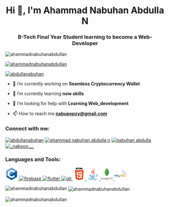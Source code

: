 <h1 align="center">Hi 👋, I'm Ahammad Nabuhan Abdulla N</h1>
<h3 align="center">B-Tech Final Year Student learning to become a Web-Developer</h3>

<p align="left"> <img src="https://komarev.com/ghpvc/?username=ahammadnabuhanabdullan&label=Profile%20views&color=0e75b6&style=flat" alt="ahammadnabuhanabdullan" /> </p>

<p align="left"> <a href="https://github.com/ryo-ma/github-profile-trophy"><img src="https://github-profile-trophy.vercel.app/?username=ahammadnabuhanabdullan" alt="ahammadnabuhanabdullan" /></a> </p>

<p align="left"> <a href="https://twitter.com/abdullanabuhan" target="blank"><img src="https://img.shields.io/twitter/follow/abdullanabuhan?logo=twitter&style=for-the-badge" alt="abdullanabuhan" /></a> </p>

- 🔭 I’m currently working on **Seamless Cryptocurrency Wallet**

- 🌱 I’m currently learning **new skills**

- 🤝 I’m looking for help with **Learning Web_development**

- 📫 How to reach me **nabupopzy@gmail.com**

<h3 align="left">Connect with me:</h3>
<p align="left">
<a href="https://twitter.com/abdullanabuhan" target="blank"><img align="center" src="https://raw.githubusercontent.com/rahuldkjain/github-profile-readme-generator/master/src/images/icons/Social/twitter.svg" alt="abdullanabuhan" height="30" width="40" /></a>
<a href="https://www.linkedin.com/in/ahammad-nabuhan-abdulla-n-41b367257" target="blank"><img align="center" src="https://raw.githubusercontent.com/rahuldkjain/github-profile-readme-generator/master/src/images/icons/Social/linked-in-alt.svg" alt="ahammad nabuhan abdulla n" height="30" width="40" /></a>
<a href="https://fb.com/nabuhan abdulla" target="blank"><img align="center" src="https://raw.githubusercontent.com/rahuldkjain/github-profile-readme-generator/master/src/images/icons/Social/facebook.svg" alt="nabuhan abdulla" height="30" width="40" /></a>
<a href="https://instagram.com/_nabooo.__" target="blank"><img align="center" src="https://raw.githubusercontent.com/rahuldkjain/github-profile-readme-generator/master/src/images/icons/Social/instagram.svg" alt="_nabooo.__" height="30" width="40" /></a>
</p>

<h3 align="left">Languages and Tools:</h3>
<p align="left"> <a href="https://www.cprogramming.com/" target="_blank" rel="noreferrer"> <img src="https://raw.githubusercontent.com/devicons/devicon/master/icons/c/c-original.svg" alt="c" width="40" height="40"/> </a> <a href="https://firebase.google.com/" target="_blank" rel="noreferrer"> <img src="https://www.vectorlogo.zone/logos/firebase/firebase-icon.svg" alt="firebase" width="40" height="40"/> </a> <a href="https://flutter.dev" target="_blank" rel="noreferrer"> <img src="https://www.vectorlogo.zone/logos/flutterio/flutterio-icon.svg" alt="flutter" width="40" height="40"/> </a> <a href="https://git-scm.com/" target="_blank" rel="noreferrer"> <img src="https://www.vectorlogo.zone/logos/git-scm/git-scm-icon.svg" alt="git" width="40" height="40"/> </a> <a href="https://www.w3.org/html/" target="_blank" rel="noreferrer"> <img src="https://raw.githubusercontent.com/devicons/devicon/master/icons/html5/html5-original-wordmark.svg" alt="html5" width="40" height="40"/> </a> <a href="https://www.java.com" target="_blank" rel="noreferrer"> <img src="https://raw.githubusercontent.com/devicons/devicon/master/icons/java/java-original.svg" alt="java" width="40" height="40"/> </a> <a href="https://www.mongodb.com/" target="_blank" rel="noreferrer"> <img src="https://raw.githubusercontent.com/devicons/devicon/master/icons/mongodb/mongodb-original-wordmark.svg" alt="mongodb" width="40" height="40"/> </a> <a href="https://www.mysql.com/" target="_blank" rel="noreferrer"> <img src="https://raw.githubusercontent.com/devicons/devicon/master/icons/mysql/mysql-original-wordmark.svg" alt="mysql" width="40" height="40"/> </a> </p>

<p><img align="left" src="https://github-readme-stats.vercel.app/api/top-langs?username=ahammadnabuhanabdullan&show_icons=true&locale=en&layout=compact" alt="ahammadnabuhanabdullan" /></p>

<p>&nbsp;<img align="center" src="https://github-readme-stats.vercel.app/api?username=ahammadnabuhanabdullan&show_icons=true&locale=en" alt="ahammadnabuhanabdullan" /></p>

<p><img align="center" src="https://github-readme-streak-stats.herokuapp.com/?user=ahammadnabuhanabdullan&" alt="ahammadnabuhanabdullan" /></p>

